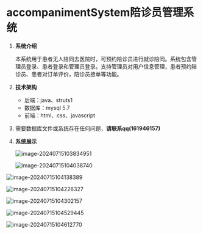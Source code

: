 # accompanimentSystem陪诊员管理系统

1. **系统介绍**

   ​	本系统用于患者无人陪同去医院时，可预约陪诊员进行就诊陪同。系统包含管理员登录、患者登录和管理员登录。支持管理员对用户信息管理，患者预约陪诊员、患者对订单评价，陪诊员接单等功能。

2. **技术架构**

   - 后端：java、struts1
   - 数据库：mysql 5.7
   - 前端：html、css、javascript

3. 需要数据库文件或系统存在任何问题，**请联系qq(161946157)**

4. **系统展示**

   ![image-20240715103834951](C:\Users\卢超远\AppData\Roaming\Typora\typora-user-images\image-20240715103834951.png)

   ![image-20240715104038740](C:\Users\卢超远\AppData\Roaming\Typora\typora-user-images\image-20240715104038740.png)

![image-20240715104138389](C:\Users\卢超远\AppData\Roaming\Typora\typora-user-images\image-20240715104138389.png)

![image-20240715104226327](C:\Users\卢超远\AppData\Roaming\Typora\typora-user-images\image-20240715104226327.png)

![image-20240715104302157](C:\Users\卢超远\AppData\Roaming\Typora\typora-user-images\image-20240715104302157.png)

![image-20240715104529445](C:\Users\卢超远\AppData\Roaming\Typora\typora-user-images\image-20240715104529445.png)

![image-20240715104612770](C:\Users\卢超远\AppData\Roaming\Typora\typora-user-images\image-20240715104612770.png)